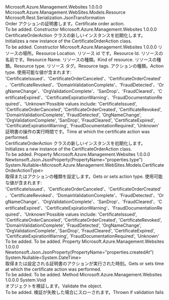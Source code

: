 <Type Name="CertificateOrderAction" FullName="Microsoft.Azure.Management.WebSites.Models.CertificateOrderAction">
  <TypeSignature Language="C#" Value="public class CertificateOrderAction : Microsoft.Azure.Management.WebSites.Models.Resource" />
  <TypeSignature Language="ILAsm" Value=".class public auto ansi beforefieldinit CertificateOrderAction extends Microsoft.Azure.Management.WebSites.Models.Resource" />
  <TypeSignature Language="DocId" Value="T:Microsoft.Azure.Management.WebSites.Models.CertificateOrderAction" />
  <TypeSignature Language="VB.NET" Value="Public Class CertificateOrderAction&#xA;Inherits Resource" />
  <TypeSignature Language="F#" Value="type CertificateOrderAction = class&#xA;    inherit Resource" />
  <AssemblyInfo>
    <AssemblyName>Microsoft.Azure.Management.Websites</AssemblyName>
    <AssemblyVersion>1.0.0.0</AssemblyVersion>
  </AssemblyInfo>
  <Base>
    <BaseTypeName>Microsoft.Azure.Management.WebSites.Models.Resource</BaseTypeName>
  </Base>
  <Interfaces />
  <Attributes>
    <Attribute>
      <AttributeName>Microsoft.Rest.Serialization.JsonTransformation</AttributeName>
    </Attribute>
  </Attributes>
  <Docs>
    <summary>
            <span data-ttu-id="9d6d5-101">Order アクションの証明書します。</span><span class="sxs-lookup"><span data-stu-id="9d6d5-101">Certificate order action.</span></span>
            </summary>
    <remarks>To be added.</remarks>
  </Docs>
  <Members>
    <Member MemberName=".ctor">
      <MemberSignature Language="C#" Value="public CertificateOrderAction ();" />
      <MemberSignature Language="ILAsm" Value=".method public hidebysig specialname rtspecialname instance void .ctor() cil managed" />
      <MemberSignature Language="DocId" Value="M:Microsoft.Azure.Management.WebSites.Models.CertificateOrderAction.#ctor" />
      <MemberSignature Language="VB.NET" Value="Public Sub New ()" />
      <MemberType>Constructor</MemberType>
      <AssemblyInfo>
        <AssemblyName>Microsoft.Azure.Management.Websites</AssemblyName>
        <AssemblyVersion>1.0.0.0</AssemblyVersion>
      </AssemblyInfo>
      <Parameters />
      <Docs>
        <summary>
            <span data-ttu-id="9d6d5-102">CertificateOrderAction クラスの新しいインスタンスを初期化します。</span><span class="sxs-lookup"><span data-stu-id="9d6d5-102">Initializes a new instance of the CertificateOrderAction class.</span></span>
            </summary>
        <remarks>To be added.</remarks>
      </Docs>
    </Member>
    <Member MemberName=".ctor">
      <MemberSignature Language="C#" Value="public CertificateOrderAction (string location, string id = null, string name = null, string kind = null, string type = null, System.Collections.Generic.IDictionary&lt;string,string&gt; tags = null, Nullable&lt;Microsoft.Azure.Management.WebSites.Models.CertificateOrderActionType&gt; certificateOrderActionType = null, Nullable&lt;DateTime&gt; createdAt = null);" />
      <MemberSignature Language="ILAsm" Value=".method public hidebysig specialname rtspecialname instance void .ctor(string location, string id, string name, string kind, string type, class System.Collections.Generic.IDictionary`2&lt;string, string&gt; tags, valuetype System.Nullable`1&lt;valuetype Microsoft.Azure.Management.WebSites.Models.CertificateOrderActionType&gt; certificateOrderActionType, valuetype System.Nullable`1&lt;valuetype System.DateTime&gt; createdAt) cil managed" />
      <MemberSignature Language="DocId" Value="M:Microsoft.Azure.Management.WebSites.Models.CertificateOrderAction.#ctor(System.String,System.String,System.String,System.String,System.String,System.Collections.Generic.IDictionary{System.String,System.String},System.Nullable{Microsoft.Azure.Management.WebSites.Models.CertificateOrderActionType},System.Nullable{System.DateTime})" />
      <MemberSignature Language="VB.NET" Value="Public Sub New (location As String, Optional id As String = null, Optional name As String = null, Optional kind As String = null, Optional type As String = null, Optional tags As IDictionary(Of String, String) = null, Optional certificateOrderActionType As Nullable(Of CertificateOrderActionType) = null, Optional createdAt As Nullable(Of DateTime) = null)" />
      <MemberSignature Language="F#" Value="new Microsoft.Azure.Management.WebSites.Models.CertificateOrderAction : string * string * string * string * string * System.Collections.Generic.IDictionary&lt;string, string&gt; * Nullable&lt;Microsoft.Azure.Management.WebSites.Models.CertificateOrderActionType&gt; * Nullable&lt;DateTime&gt; -&gt; Microsoft.Azure.Management.WebSites.Models.CertificateOrderAction" Usage="new Microsoft.Azure.Management.WebSites.Models.CertificateOrderAction (location, id, name, kind, type, tags, certificateOrderActionType, createdAt)" />
      <MemberType>Constructor</MemberType>
      <AssemblyInfo>
        <AssemblyName>Microsoft.Azure.Management.Websites</AssemblyName>
        <AssemblyVersion>1.0.0.0</AssemblyVersion>
      </AssemblyInfo>
      <Parameters>
        <Parameter Name="location" Type="System.String" />
        <Parameter Name="id" Type="System.String" />
        <Parameter Name="name" Type="System.String" />
        <Parameter Name="kind" Type="System.String" />
        <Parameter Name="type" Type="System.String" />
        <Parameter Name="tags" Type="System.Collections.Generic.IDictionary&lt;System.String,System.String&gt;" />
        <Parameter Name="certificateOrderActionType" Type="System.Nullable&lt;Microsoft.Azure.Management.WebSites.Models.CertificateOrderActionType&gt;" />
        <Parameter Name="createdAt" Type="System.Nullable&lt;System.DateTime&gt;" />
      </Parameters>
      <Docs>
        <param name="location"><span data-ttu-id="9d6d5-103">リソースの場所。</span><span class="sxs-lookup"><span data-stu-id="9d6d5-103">Resource Location.</span></span></param>
        <param name="id"><span data-ttu-id="9d6d5-104">リソース id です。</span><span class="sxs-lookup"><span data-stu-id="9d6d5-104">Resource Id.</span></span></param>
        <param name="name"><span data-ttu-id="9d6d5-105">リソースの名前です。</span><span class="sxs-lookup"><span data-stu-id="9d6d5-105">Resource Name.</span></span></param>
        <param name="kind"><span data-ttu-id="9d6d5-106">リソースの種類。</span><span class="sxs-lookup"><span data-stu-id="9d6d5-106">Kind of resource.</span></span></param>
        <param name="type"><span data-ttu-id="9d6d5-107">リソースの種類。</span><span class="sxs-lookup"><span data-stu-id="9d6d5-107">Resource type.</span></span></param>
        <param name="tags"><span data-ttu-id="9d6d5-108">リソース タグ。</span><span class="sxs-lookup"><span data-stu-id="9d6d5-108">Resource tags.</span></span></param>
        <param name="certificateOrderActionType"><span data-ttu-id="9d6d5-109">アクションの種類。</span><span class="sxs-lookup"><span data-stu-id="9d6d5-109">Action type.</span></span> <span data-ttu-id="9d6d5-110">使用可能な値が含まれます: 'CertificateIssued'、'CertificateOrderCanceled'、'CertificateOrderCreated'、'CertificateRevoked'、'DomainValidationComplete'、'FraudDetected'、'OrgNameChange'、'OrgValidationComplete'、'SanDrop'、'FraudCleared'、'CertificateExpired'、'CertificateExpirationWarning'、'FraudDocumentationRequired'、'Unknown'</span><span class="sxs-lookup"><span data-stu-id="9d6d5-110">Possible values include: 'CertificateIssued', 'CertificateOrderCanceled', 'CertificateOrderCreated', 'CertificateRevoked', 'DomainValidationComplete', 'FraudDetected', 'OrgNameChange', 'OrgValidationComplete', 'SanDrop', 'FraudCleared', 'CertificateExpired', 'CertificateExpirationWarning', 'FraudDocumentationRequired', 'Unknown'</span></span></param>
        <param name="createdAt"><span data-ttu-id="9d6d5-111">証明書の操作の実行時間です。</span><span class="sxs-lookup"><span data-stu-id="9d6d5-111">Time at which the certificate action was performed.</span></span></param>
        <summary>
            <span data-ttu-id="9d6d5-112">CertificateOrderAction クラスの新しいインスタンスを初期化します。</span><span class="sxs-lookup"><span data-stu-id="9d6d5-112">Initializes a new instance of the CertificateOrderAction class.</span></span>
            </summary>
        <remarks>To be added.</remarks>
      </Docs>
    </Member>
    <Member MemberName="CertificateOrderActionType">
      <MemberSignature Language="C#" Value="public Nullable&lt;Microsoft.Azure.Management.WebSites.Models.CertificateOrderActionType&gt; CertificateOrderActionType { get; set; }" />
      <MemberSignature Language="ILAsm" Value=".property instance valuetype System.Nullable`1&lt;valuetype Microsoft.Azure.Management.WebSites.Models.CertificateOrderActionType&gt; CertificateOrderActionType" />
      <MemberSignature Language="DocId" Value="P:Microsoft.Azure.Management.WebSites.Models.CertificateOrderAction.CertificateOrderActionType" />
      <MemberSignature Language="VB.NET" Value="Public Property CertificateOrderActionType As Nullable(Of CertificateOrderActionType)" />
      <MemberSignature Language="F#" Value="member this.CertificateOrderActionType : Nullable&lt;Microsoft.Azure.Management.WebSites.Models.CertificateOrderActionType&gt; with get, set" Usage="Microsoft.Azure.Management.WebSites.Models.CertificateOrderAction.CertificateOrderActionType" />
      <MemberType>Property</MemberType>
      <AssemblyInfo>
        <AssemblyName>Microsoft.Azure.Management.Websites</AssemblyName>
        <AssemblyVersion>1.0.0.0</AssemblyVersion>
      </AssemblyInfo>
      <Attributes>
        <Attribute>
          <AttributeName>Newtonsoft.Json.JsonProperty(PropertyName="properties.type")</AttributeName>
        </Attribute>
      </Attributes>
      <ReturnValue>
        <ReturnType>System.Nullable&lt;Microsoft.Azure.Management.WebSites.Models.CertificateOrderActionType&gt;</ReturnType>
      </ReturnValue>
      <Docs>
        <summary>
            <span data-ttu-id="9d6d5-113">取得またはアクションの種類を設定します。</span><span class="sxs-lookup"><span data-stu-id="9d6d5-113">Gets or sets action type.</span></span> <span data-ttu-id="9d6d5-114">使用可能な値が含まれます: 'CertificateIssued'、'CertificateOrderCanceled'、'CertificateOrderCreated'、'CertificateRevoked'、'DomainValidationComplete'、'FraudDetected'、'OrgNameChange'、'OrgValidationComplete'、'SanDrop'、'FraudCleared'、'CertificateExpired'、'CertificateExpirationWarning'、'FraudDocumentationRequired'、'Unknown'</span><span class="sxs-lookup"><span data-stu-id="9d6d5-114">Possible values include: 'CertificateIssued', 'CertificateOrderCanceled', 'CertificateOrderCreated', 'CertificateRevoked', 'DomainValidationComplete', 'FraudDetected', 'OrgNameChange', 'OrgValidationComplete', 'SanDrop', 'FraudCleared', 'CertificateExpired', 'CertificateExpirationWarning', 'FraudDocumentationRequired', 'Unknown'</span></span>
            </summary>
        <value>To be added.</value>
        <remarks>To be added.</remarks>
      </Docs>
    </Member>
    <Member MemberName="CreatedAt">
      <MemberSignature Language="C#" Value="public Nullable&lt;DateTime&gt; CreatedAt { get; set; }" />
      <MemberSignature Language="ILAsm" Value=".property instance valuetype System.Nullable`1&lt;valuetype System.DateTime&gt; CreatedAt" />
      <MemberSignature Language="DocId" Value="P:Microsoft.Azure.Management.WebSites.Models.CertificateOrderAction.CreatedAt" />
      <MemberSignature Language="VB.NET" Value="Public Property CreatedAt As Nullable(Of DateTime)" />
      <MemberSignature Language="F#" Value="member this.CreatedAt : Nullable&lt;DateTime&gt; with get, set" Usage="Microsoft.Azure.Management.WebSites.Models.CertificateOrderAction.CreatedAt" />
      <MemberType>Property</MemberType>
      <AssemblyInfo>
        <AssemblyName>Microsoft.Azure.Management.Websites</AssemblyName>
        <AssemblyVersion>1.0.0.0</AssemblyVersion>
      </AssemblyInfo>
      <Attributes>
        <Attribute>
          <AttributeName>Newtonsoft.Json.JsonProperty(PropertyName="properties.createdAt")</AttributeName>
        </Attribute>
      </Attributes>
      <ReturnValue>
        <ReturnType>System.Nullable&lt;System.DateTime&gt;</ReturnType>
      </ReturnValue>
      <Docs>
        <summary>
            <span data-ttu-id="9d6d5-115">取得または設定される証明書のアクションが実行された時刻。</span><span class="sxs-lookup"><span data-stu-id="9d6d5-115">Gets or sets time at which the certificate action was performed.</span></span>
            </summary>
        <value>To be added.</value>
        <remarks>To be added.</remarks>
      </Docs>
    </Member>
    <Member MemberName="Validate">
      <MemberSignature Language="C#" Value="public override void Validate ();" />
      <MemberSignature Language="ILAsm" Value=".method public hidebysig virtual instance void Validate() cil managed" />
      <MemberSignature Language="DocId" Value="M:Microsoft.Azure.Management.WebSites.Models.CertificateOrderAction.Validate" />
      <MemberSignature Language="VB.NET" Value="Public Overrides Sub Validate ()" />
      <MemberSignature Language="F#" Value="override this.Validate : unit -&gt; unit" Usage="certificateOrderAction.Validate " />
      <MemberType>Method</MemberType>
      <AssemblyInfo>
        <AssemblyName>Microsoft.Azure.Management.Websites</AssemblyName>
        <AssemblyVersion>1.0.0.0</AssemblyVersion>
      </AssemblyInfo>
      <ReturnValue>
        <ReturnType>System.Void</ReturnType>
      </ReturnValue>
      <Parameters />
      <Docs>
        <summary>
            <span data-ttu-id="9d6d5-116">オブジェクトを検証します。</span><span class="sxs-lookup"><span data-stu-id="9d6d5-116">Validate the object.</span></span>
            </summary>
        <remarks>To be added.</remarks>
        <exception cref="T:Microsoft.Rest.ValidationException">
            <span data-ttu-id="9d6d5-117">検証が失敗した場合にスローされます。</span><span class="sxs-lookup"><span data-stu-id="9d6d5-117">Thrown if validation fails</span></span>
            </exception>
      </Docs>
    </Member>
  </Members>
</Type>